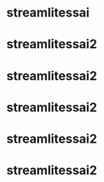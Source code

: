 # streamlitessai
# streamlitessai2
# streamlitessai2
# streamlitessai2
# streamlitessai2
# streamlitessai2
